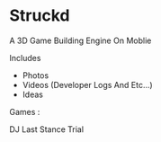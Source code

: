# Struckd
A 3D Game Building Engine On Moblie 

Includes 
- Photos
- Videos (Developer Logs And Etc...)
- Ideas

Games :

DJ Last Stance Trial
